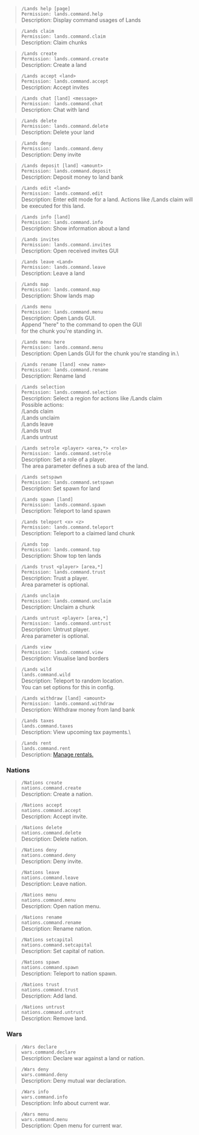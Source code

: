 >`/Lands help [page]`\
`Permission: lands.command.help`\
Description: Display command usages of Lands

>`/Lands claim`\
`Permission: lands.command.claim`\
Description: Claim chunks

>`/Lands create`\
`Permission: lands.command.create`\
Description: Create a land

>`/Lands accept <land>`\
`Permission: lands.command.accept`\
Description: Accept invites

>`/Lands chat [land] <message>`\
`Permission: lands.command.chat`\
Description: Chat with land

>`/Lands delete`\
`Permission: lands.command.delete`\
Description: Delete your land

>`/Lands deny`\
`Permission: lands.command.deny`\
Description: Deny invite

>`/Lands deposit [land] <amount>`\
`Permission: lands.command.deposit`\
Description: Deposit money to land bank

>`/Lands edit <land>`\
`Permission: lands.command.edit`\
Description: Enter edit mode for a land. Actions like /Lands claim will be executed for this land.


>`/Lands info [land]`\
`Permission: lands.command.info`\
Description: Show information about a land

>`/Lands invites`\
`Permission: lands.command.invites`\
Description: Open received invites GUI

>`/Lands leave <Land>`\
`Permission: lands.command.leave`\
Description: Leave a land

> `/Lands map`\
`Permission: lands.command.map`\
Description: Show lands map

>`/Lands menu`\
`Permission: lands.command.menu`\
Description: Open Lands GUI.\
Append "here" to the command to open the GUI\
for the chunk you're standing in.

>`/Lands menu here`\
`Permission: lands.command.menu`\
Description: Open Lands GUI for the chunk you're standing in.\

>`/Lands rename [land] <new name>`\
`Permission: lands.command.rename`\
Description: Rename land

> `/Lands selection`\
`Permission: lands.command.selection`\
Description: Select a region for actions like /Lands claim\
Possible actions:\
/Lands claim\
/Lands unclaim\
/Lands leave\
/Lands trust\
/Lands untrust

> `/Lands setrole <player> <area,*> <role>`\
`Permission: lands.command.setrole`\
Description: Set a role of a player.\
The area parameter defines a sub area of the land.

> `/Lands setspawn`\
`Permission: lands.command.setspawn`\
Description: Set spawn for land
      
> `/Lands spawn [land]`\
`Permission: lands.command.spawn`\
Description: Teleport to land spawn

> `/Lands teleport <x> <z>`\
`Permission: lands.command.teleport`\
Description: Teleport to a claimed land chunk

> `/Lands top`\
`Permission: lands.command.top`\
Description: Show top ten lands  

> `/Lands trust <player> [area,*]`\
`Permission: lands.command.trust`\
Description: Trust a player.\
Area parameter is optional.

> `/Lands unclaim`\
`Permission: lands.command.unclaim`\
Description: Unclaim a chunk

> `/Lands untrust <player> [area,*]`\
`Permission: lands.command.untrust`\
Description: Untrust player.\
Area parameter is optional.

> `/Lands view`\
`Permission: lands.command.view`\
Description: Visualise land borders

> `/Lands wild`\
`lands.command.wild`\
Description: Teleport to random location.\
You can set options for this in config.

> `/Lands withdraw [land] <amount>`\
`Permission: lands.command.withdraw`\
Description: Withdraw money from land bank

> `/Lands taxes`\
`lands.command.taxes`\
Description: View upcoming tax payments.\

> `/Lands rent`\
`lands.command.rent`\
Description: [Manage rentals.](https://github.com/Angeschossen/Lands/wiki/Rent-System)


### Nations
> `/Nations create`\
`nations.command.create`\
Description: Create a nation.

> `/Nations accept`\
`nations.command.accept`\
Description: Accept invite.

> `/Nations delete`\
`nations.command.delete`\
Description: Delete nation.

> `/Nations deny`\
`nations.command.deny`\
Description: Deny invite.

> `/Nations leave`\
`nations.command.leave`\
Description: Leave nation.

> `/Nations menu`\
`nations.command.menu`\
Description: Open nation menu.

> `/Nations rename`\
`nations.command.rename`\
Description: Rename nation.

> `/Nations setcapital`\
`nations.command.setcapital`\
Description: Set capital of nation.

> `/Nations spawn`\
`nations.command.spawn`\
Description: Teleport to nation spawn.

> `/Nations trust`\
`nations.command.trust`\
Description: Add land.

> `/Nations untrust`\
`nations.command.untrust`\
Description: Remove land.


### Wars
> `/Wars declare`\
`wars.command.declare`\
Description: Declare war against a land or nation.

> `/Wars deny`\
`wars.command.deny`\
Description: Deny mutual war declaration.

> `/Wars info`\
`wars.command.info`\
Description: Info about current war.

> `/Wars menu`\
`wars.command.menu`\
Description: Open menu for current war.
